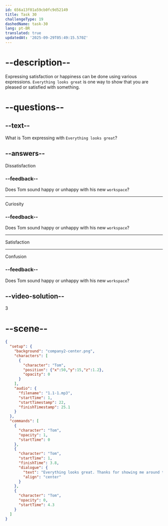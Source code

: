 ```yaml
---
id: 656a13f01a59cb0fc9d52149
title: Task 30
challengeType: 19
dashedName: task-30
lang: pt-BR
translated: true
updatedAt: '2025-09-29T05:49:15.570Z'
---
```


<!--
AUDIO REFERENCE:
Tom: Everything looks great. Thanks for showing me around the place, Maria.
-->

# --description--

Expressing satisfaction or happiness can be done using various expressions. `Everything looks great` is one way to show that you are pleased or satisfied with something.

# --questions--

## --text--

What is Tom expressing with `Everything looks great`?

## --answers--

Dissatisfaction

### --feedback--

Does Tom sound happy or unhappy with his new `workspace`?

---

Curiosity

### --feedback--

Does Tom sound happy or unhappy with his new `workspace`?

---

Satisfaction

---

Confusion

### --feedback--

Does Tom sound happy or unhappy with his new `workspace`?

## --video-solution--

3

# --scene--

```json
{
  "setup": {
    "background": "company2-center.png",
    "characters": [
      {
        "character": "Tom",
        "position": {"x":50,"y":15,"z":1.2},
        "opacity": 0
      }
    ],
    "audio": {
      "filename": "1.1-1.mp3",
      "startTime": 1,
      "startTimestamp": 22,
      "finishTimestamp": 25.1
    }
  },
  "commands": [
    {
      "character": "Tom",
      "opacity": 1,
      "startTime": 0
    },
    {
      "character": "Tom",
      "startTime": 1,
      "finishTime": 3.8,
      "dialogue": {
        "text": "Everything looks great. Thanks for showing me around the place, Maria.",
        "align": "center"
      }
    },
    {
      "character": "Tom",
      "opacity": 0,
      "startTime": 4.3
    }
  ]
}
```
